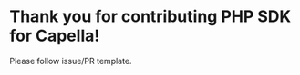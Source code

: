 Thank you for contributing PHP SDK for Capella!
=========================================

Please follow issue/PR template.
